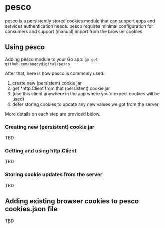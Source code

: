 # pesco

pesco is a persistently stored cookies module that can support apps and services authentication needs. pesco requires minimal configuration for consumers and support (manual) import from the browser cookies.

## Using pesco

Adding pesco module to your Go app: `go get github.com/boggydigital/pesco`

After that, here is how pesco is commonly used:

1) create new (persistent) cookie jar
2) get *http.Client from that (persistent) cookie jar
3) (use this client anywhere in the app where you'd expect cookies will be used)
4) defer storing cookies to update any new values we got from the server 

More details on each step are provided below.

### Creating new (persistent) cookie jar

TBD

### Getting and using http.Client

TBD

### Storing cookie updates from the server

TBD

## Adding existing browser cookies to pesco cookies.json file

TBD
